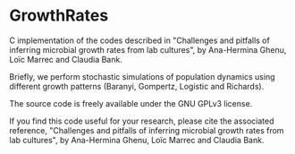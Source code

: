 # GrowthRates
C implementation of the codes described in "Challenges and pitfalls of inferring microbial growth rates from lab cultures", by Ana-Hermina Ghenu, Loïc Marrec and Claudia Bank.

Briefly, we perform stochastic simulations of population dynamics using different growth patterns (Baranyi, Gompertz, Logistic and Richards).

The source code is freely available under the GNU GPLv3 license.

If you find this code useful for your research, please cite the associated reference, "Challenges and pitfalls of inferring microbial growth rates from lab cultures", by Ana-Hermina Ghenu, Loïc Marrec and Claudia Bank.
